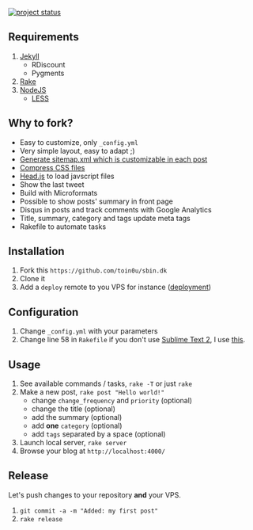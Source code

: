 [![project status](http://stillmaintained.com/toin0u/sbin.dk.png)](http://stillmaintained.com/toin0u/sbin.dk)

Requirements
------------
1. [Jekyll](https://github.com/mojombo/jekyll/wiki/Install)
    * RDiscount
    * Pygments
2. [Rake](http://rake.rubyforge.org/)
3. [NodeJS](http://www.nodejs.org/#download)
    * [LESS](http://lesscss.org/)


Why to fork?
------------
* Easy to customize, only `_config.yml`
* Very simple layout, easy to adapt ;)
* [Generate sitemap.xml which is customizable in each post](http://www.kinnetica.com)
* [Compress CSS files](https://gist.github.com/2391969)
* [Head.js](http://headjs.com) to load javscript files
* Show the last tweet
* Build with Microformats
* Possible to show posts' summary in front page
* Disqus in posts and track comments with Google Analytics
* Title, summary, category and tags update meta tags
* Rakefile to automate tasks


Installation
------------
1. Fork this `https://github.com/toin0u/sbin.dk`
2. Clone it
3. Add a `deploy` remote to you VPS for instance ([deployment](https://github.com/mojombo/jekyll/wiki/Deployment))


Configuration
-------------
1. Change `_config.yml` with your parameters
2. Change line 58 in `Rakefile` if you don't use [Sublime Text 2](http://www.sublimetext.com/), I use [this](http://www.sublimetext.com/docs/2/osx_command_line.html).


Usage
-----
1. See available commands / tasks, `rake -T` or just `rake`
2. Make a new post, `rake post "Hello world!"`
    * change `change_frequency` and `priority` (optional)
    * change the title (optional)
    * add the summary (optional)
    * add **one** `category` (optional)
    * add `tags` separated by a space (optional)
3. Launch local server, `rake server`
4. Browse your blog at `http://localhost:4000/`


Release
-------
Let's push changes to your repository **and** your VPS.

1. `git commit -a -m "Added: my first post"`
2. `rake release`